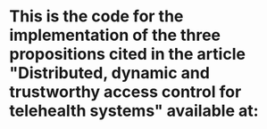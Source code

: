 # This is the code for the implementation of the three propositions cited in the article "Distributed, dynamic and trustworthy access control for telehealth systems" available at: 
